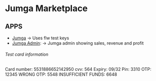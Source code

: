 # Jumga Marketplace

## APPS

- [Jumga](https://jumga.xyz) -> Uses flw test keys
- [Jumga Admin](https://admin.jumga.xyz): -> Jumga admin showing sales, revenue and profit

###### Test card information

Card number: 5531886652142950
cvv: 564
Expiry: 09/32
Pin: 3310
OTP: 12345
WRONG OTP: 5548
INSUFFICIENT FUNDS: 6648

<!--
 Card validation
 https://www.w3resource.com/javascript/form/credit-card-validation.php
 -->
